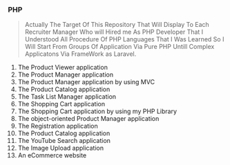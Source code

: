 ###  PHP
> Actually The Target Of This Repository That Will Display To Each Recruiter Manager Who will Hired me As PHP Developer That I Understood All Procedure Of PHP Languages That I Was Learned So I Will Start From Groups Of Application Via Pure PHP Untill Complex Applicatons Via FrameWork as Laravel.

1.  The Product Viewer application 
2.  The Product Manager application
3.  The Product Manager application by using MVC 
4.  The Product Catalog application
5.  The Task List Manager application
6.  The Shopping Cart application
7.  The Shopping Cart application by using my PHP Library
8.  The object-oriented Product Manager application
9.  The Registration application
10. The Product Catalog application
11. The YouTube Search application
12. The Image Upload application
13. An eCommerce website 
